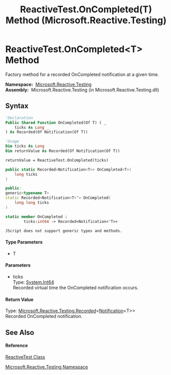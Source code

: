 ﻿---
title: ReactiveTest.OnCompleted(T) Method  (Microsoft.Reactive.Testing)
TOCTitle: OnCompleted(T) Method
ms:assetid: M:Microsoft.Reactive.Testing.ReactiveTest.OnCompleted``1(System.Int64)
ms:mtpsurl: https://msdn.microsoft.com/en-us/library/Hh211828(v=VS.103)
ms:contentKeyID: 36069274
ms.date: 06/28/2011
mtps_version: v=VS.103
f1_keywords:
- Microsoft.Reactive.Testing.ReactiveTest.OnCompleted``1
dev_langs:
- CSharp
- JScript
- VB
- FSharp
- c++
---

# ReactiveTest.OnCompleted\<T\> Method

Factory method for a recorded OnCompleted notification at a given time.

**Namespace:**  [Microsoft.Reactive.Testing](hh212009\(v=vs.103\).md)  
**Assembly:**  Microsoft.Reactive.Testing (in Microsoft.Reactive.Testing.dll)

## Syntax

``` vb
'Declaration
Public Shared Function OnCompleted(Of T) ( _
    ticks As Long _
) As Recorded(Of Notification(Of T))
```

``` vb
'Usage
Dim ticks As Long
Dim returnValue As Recorded(Of Notification(Of T))

returnValue = ReactiveTest.OnCompleted(ticks)
```

``` csharp
public static Recorded<Notification<T>> OnCompleted<T>(
    long ticks
)
```

``` c++
public:
generic<typename T>
static Recorded<Notification<T>^> OnCompleted(
    long long ticks
)
```

``` fsharp
static member OnCompleted : 
        ticks:int64 -> Recorded<Notification<'T>> 
```

``` jscript
JScript does not support generic types and methods.
```

#### Type Parameters

  - T

#### Parameters

  - ticks  
    Type: [System.Int64](https://msdn.microsoft.com/en-us/library/6yy583ek)  
    Recorded virtual time the OnCompleted notification occurs.  

#### Return Value

Type: [Microsoft.Reactive.Testing.Recorded](hh229664\(v=vs.103\).md)\<[Notification](hh229462\(v=vs.103\).md)\<T\>\>  
Recorded OnCompleted notification.  

## See Also

#### Reference

[ReactiveTest Class](hh229546\(v=vs.103\).md)

[Microsoft.Reactive.Testing Namespace](hh212009\(v=vs.103\).md)

